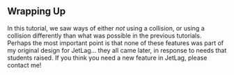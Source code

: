 ## Wrapping Up

In this tutorial, we saw ways of either *not* using a collision, or using a
collision differently than what was possible in the previous tutorials.  Perhaps
the most important point is that none of these features was part of my original
design for JetLag... they all came later, in response to needs that students
raised.  If you think you need a new feature in JetLag, please contact me!

